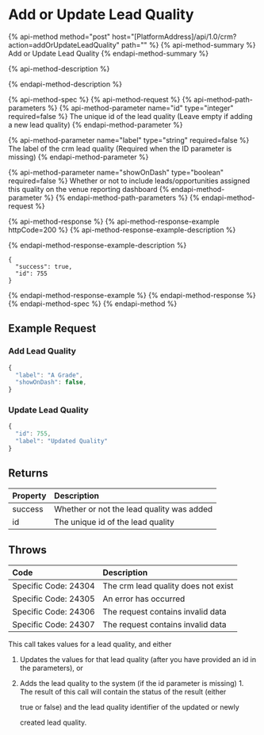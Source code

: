 # Add or Update Lead Quality

{% api-method method="post" host="\[PlatformAddress\]/api/1.0/crm?action=addOrUpdateLeadQuality" path="" %}
{% api-method-summary %}
Add or Update Lead Quality
{% endapi-method-summary %}

{% api-method-description %}

{% endapi-method-description %}

{% api-method-spec %}
{% api-method-request %}
{% api-method-path-parameters %}
{% api-method-parameter name="id" type="integer" required=false %}
The unique id of the lead quality \(Leave empty if adding a new lead quality\)
{% endapi-method-parameter %}

{% api-method-parameter name="label" type="string" required=false %}
The label of the crm lead quality \(Required when the ID parameter is missing\)
{% endapi-method-parameter %}

{% api-method-parameter name="showOnDash" type="boolean" required=false %}
Whether or not to include leads/opportunities assigned this quality on the venue reporting dashboard
{% endapi-method-parameter %}
{% endapi-method-path-parameters %}
{% endapi-method-request %}

{% api-method-response %}
{% api-method-response-example httpCode=200 %}
{% api-method-response-example-description %}

{% endapi-method-response-example-description %}

```text
{
  "success": true,
  "id": 755
}
```
{% endapi-method-response-example %}
{% endapi-method-response %}
{% endapi-method-spec %}
{% endapi-method %}

## Example Request

### Add Lead Quality

```javascript
{
  "label": "A Grade",
  "showOnDash": false,
}
```

### Update Lead Quality

```javascript
{
  "id": 755,
  "label": "Updated Quality"
}
```

## Returns

| Property | Description |
| :--- | :--- |
| success | Whether or not the lead quality was added |
| id | The unique id of the lead quality |

## Throws

| Code | Description |
| :--- | :--- |
| Specific Code: 24304 | The crm lead quality does not exist |
| Specific Code: 24305 | An error has occurred |
| Specific Code: 24306 | The request contains invalid data |
| Specific Code: 24307 | The request contains invalid data |

This call takes values for a lead quality, and either

1. Updates the values for that lead quality \(after  you have provided an id in the parameters\), or
2. Adds the lead quality to the system \(if the id parameter is missing\) 1. The result of this call will contain the status of the result \(either

   true or false\) and the lead quality identifier of the updated or newly

   created lead quality.

